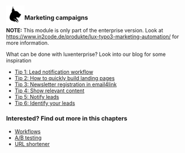 <img align="left" src="../../../Resources/Public/Icons/lux.svg" width="50" />

### Marketing campaigns

**NOTE:** This module is only part of the enterprise version. Look at
https://www.in2code.de/produkte/lux-typo3-marketing-automation/ for more information.

What can be done with luxenterprise? Look into our blog for some inspiration

* [Tip 1: Lead notification workflow](https://www.in2code.de/en/recent/marketing-automation-tip-1-lead-notification-workflow/)
* [Tip 2: How to quickly build landing pages](https://www.in2code.de/en/recent/marketing-automation-tip-2-create-landing-pages-quickly/)
* [Tip 3: Newsletter registration in email4link](https://www.in2code.de/en/recent/marketing-automation-tip-3-newsletter-registrierung-mit-downloads-verbinden/)
* [Tip 4: Show relevant content](https://www.in2code.de/en/recent/marketing-automation-tip-4-show-relevant-content/)
* [Tip 5: Notify leads](https://www.in2code.de/en/recent/marketing-automation-tip-5-notify-leads/)
* [Tip 6: Identify your leads](https://www.in2code.de/en/recent/marketing-automation-tip-6-identify-website-visitors/)

### Interested? Find out more in this chapters

* [Workflows](Workflows.md)
* [A/B testing](AbTesting.md)
* [URL shortener](UrlShortener.md)

